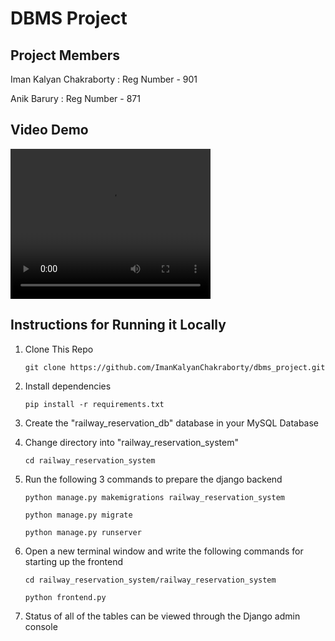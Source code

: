 # DBMS Project

## Project Members

Iman Kalyan Chakraborty : Reg Number - 901

Anik Barury : Reg Number - 871

## Video Demo

<video width="320" height="240" controls>
  <source src="video_demo.mp4" type="video/mp4">
  Your browser does not support the video tag.
</video>

## Instructions for Running it Locally

1. Clone This Repo

    `git clone https://github.com/ImanKalyanChakraborty/dbms_project.git`

2. Install dependencies

    `pip install -r requirements.txt`

3. Create the "railway_reservation_db" database in your MySQL Database

4. Change directory into "railway_reservation_system"

    `cd railway_reservation_system`

5. Run the following 3 commands to prepare the django backend

    `python manage.py makemigrations railway_reservation_system`

    `python manage.py migrate`

    `python manage.py runserver`

7. Open a new terminal window and write the following commands for starting up the frontend

    `cd railway_reservation_system/railway_reservation_system`

    `python frontend.py`

9. Status of all of the tables can be viewed through the Django admin console

